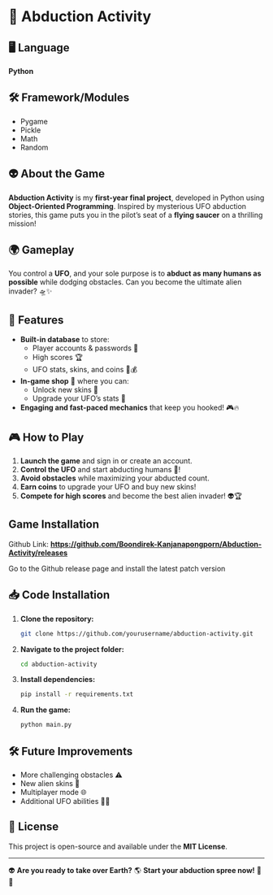 # 🚀 Abduction Activity

## 🖥 Language
**Python**

## 🛠 Framework/Modules
- Pygame
- Pickle
- Math
- Random

## 👽 About the Game
**Abduction Activity** is my **first-year final project**, developed in Python using **Object-Oriented Programming**. Inspired by mysterious UFO abduction stories, this game puts you in the pilot’s seat of a **flying saucer** on a thrilling mission!

## 🌍 Gameplay
You control a **UFO**, and your sole purpose is to **abduct as many humans as possible** while dodging obstacles. Can you become the ultimate alien invader? 🛸✨

## 💾 Features
- **Built-in database** to store:
  - Player accounts & passwords 🔑
  - High scores 🏆
  - UFO stats, skins, and coins 👕💰
- **In-game shop** 🛒 where you can:
  - Unlock new skins 🎨
  - Upgrade your UFO’s stats 🚀
- **Engaging and fast-paced mechanics** that keep you hooked! 🎮🔥

## 🎮 How to Play
1. **Launch the game** and sign in or create an account.
2. **Control the UFO** and start abducting humans 👥!
3. **Avoid obstacles** while maximizing your abducted count.
4. **Earn coins** to upgrade your UFO and buy new skins!
5. **Compete for high scores** and become the best alien invader! 👽🏆

## Game Installation
Github Link: **https://github.com/Boondirek-Kanjanapongporn/Abduction-Activity/releases**

Go to the Github release page and install the latest patch version

## 📥 Code Installation
1. **Clone the repository:**
   ```bash
   git clone https://github.com/yourusername/abduction-activity.git
   ```
2. **Navigate to the project folder:**
   ```bash
   cd abduction-activity
   ```
3. **Install dependencies:**
   ```bash
   pip install -r requirements.txt
   ```
4. **Run the game:**
   ```bash
   python main.py
   ```

## 🛠 Future Improvements
- More challenging obstacles ⚠️
- New alien skins 👾
- Multiplayer mode 🌐
- Additional UFO abilities 🚀💥

## 📜 License
This project is open-source and available under the **MIT License**.

---

👽 **Are you ready to take over Earth?** 🌎 **Start your abduction spree now!** 🚀🔥